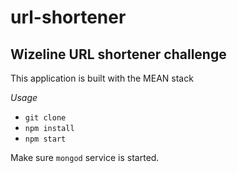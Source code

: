 # url-shortener
## Wizeline URL shortener challenge 

This application is built with the MEAN stack

*Usage*
- `git clone`
- `npm install`
- `npm start`

Make sure `mongod` service is started.
